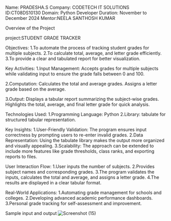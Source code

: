 Name: PRADESHA.S
Company: CODETECH IT SOLUTIONS
ID:CT08DS10130
Domain: Python Developer
Duration: November to December 2024
Mentor:NEELA SANTHOSH KUMAR

Overview of the Project

project:STUDENT GRADE TRACKER

Objectives:
1.To automate the process of tracking student grades for multiple subjects.
2.To calculate total, average, and letter grade efficiently.
3.To provide a clear and tabulated report for better visualization.

Key Activities:
1.Input Management:
  Accepts grades for multiple subjects while validating input to ensure the grade falls between 0 and 100.

2.Computation:
  Calculates the total and average grades.
  Assigns a letter grade based on the average.

3.Output:
  Displays a tabular report summarizing the subject-wise grades.
  Highlights the total, average, and final letter grade for quick analysis.

Technologies Used:
1.Programming Language: Python
2.Library: tabulate for structured tabular representation.

Key Insights:
1.User-Friendly Validation: The program ensures input correctness by prompting users to re-enter invalid grades.
2.Data Representation: Using the tabulate library makes the output more organized and visually appealing.
3.Scalability: The approach can be extended to include more features like grade thresholds, class ranks, and exporting reports to files.

User Interaction Flow:
1.User inputs the number of subjects.
2.Provides subject names and corresponding grades.
3.The program validates the inputs, calculates the total and average, and assigns a letter grade.
4.The results are displayed in a clear tabular format.

Real-World Applications:
1.Automating grade management for schools and colleges.
2.Developing advanced academic performance dashboards.
3.Personal grade tracking for self-assessment and improvement.

Sample input and output
![Screenshot (15)](https://github.com/user-attachments/assets/160b815a-2186-486c-8176-eeeb277a91d3)

